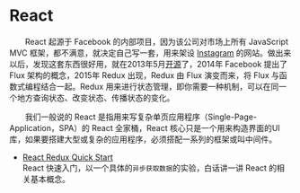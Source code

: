 # React

&emsp;&emsp;React 起源于 Facebook 的内部项目，因为该公司对市场上所有 JavaScript MVC 框架，都不满意，就决定自己写一套，用来架设 [Instagram](https://instagram.com/) 的网站。做出来以后，发现这套东西很好用，就在2013年5月[开源](http://facebook.github.io/react/blog/2013/06/05/why-react.html)了，2014年 Facebook 提出了 Flux 架构的概念，2015年 Redux 出现，Redux 由 Flux 演变而来，将 Flux 与函数式编程结合一起。Redux 用来进行状态管理，即你需要一种机制，可以在同一个地方查询状态、改变状态、传播状态的变化。

&emsp;&emsp;我们一般说的 React 是指用来写复杂单页应用程序（Single-Page-Application，SPA）的 React 全家桶，React 核心只是一个用来构造界面的UI库，如果要搭建大型或复杂的应用程序，必须搭配一系列的框架或叫中间件。 

* [React Redux Quick Start](react-redux-quick-start/react-redux-quick-start.md)<br>
  React 快速入门，以一个具体的`异步获取数据`的实验，白话讲一讲 React 的相关基本概念。

  ​


